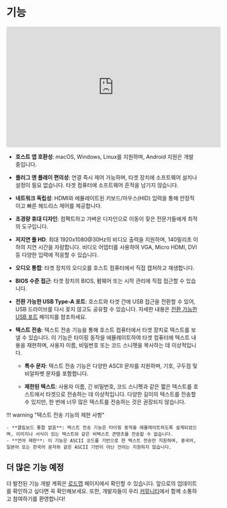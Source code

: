 # 기능

<iframe width="560" height="315" src="https://www.youtube.com/embed/r3HNUflWGOY?si=84Ek6F9ocHmmGTqW" title="YouTube video player" frameborder="0" allow="accelerometer; autoplay; clipboard-write; encrypted-media; gyroscope; picture-in-picture; web-share" referrerpolicy="strict-origin-when-cross-origin" allowfullscreen></iframe>

- **호스트 앱 호환성**:
  macOS, Windows, Linux를 지원하며, Android 지원은 개발 중입니다.

- **플러그 앤 플레이 편의성**:
  연결 즉시 제어 가능하며, 타겟 장치에 소프트웨어 설치나 설정이 필요 없습니다. 타겟 컴퓨터에 소프트웨어 흔적을 남기지 않습니다.

- **네트워크 독립성**:
  HDMI와 에뮬레이트된 키보드/마우스(HID) 입력을 통해 안정적이고 빠른 헤드리스 제어를 제공합니다.

- **초경량 휴대 디자인**:
  컴팩트하고 가벼운 디자인으로 이동이 잦은 전문가들에게 최적의 도구입니다.

- **저지연 풀 HD**:
  최대 1920x1080@30Hz의 비디오 출력을 지원하며, 140밀리초 이하의 지연 시간을 자랑합니다. 비디오 어댑터를 사용하여 VGA, Micro HDMI, DVI 등 다양한 입력에 적응할 수 있습니다.

- **오디오 통합**:
  타겟 장치의 오디오를 호스트 컴퓨터에서 직접 캡처하고 재생합니다.

- **BIOS 수준 접근**:
  타겟 장치의 BIOS, 펌웨어 또는 시작 관리에 직접 접근할 수 있습니다.

- **전환 가능한 USB Type-A 포트**:
  호스트와 타겟 간에 USB 접근을 전환할 수 있어, USB 드라이브를 다시 꽂지 않고도 공유할 수 있습니다. 자세한 내용은 [전환 가능한 USB 포트](/usb-switch) 페이지를 참조하세요.

- **텍스트 전송**:
  텍스트 전송 기능을 통해 호스트 컴퓨터에서 타겟 장치로 텍스트를 보낼 수 있습니다. 이 기능은 타이핑 동작을 에뮬레이트하여 타겟 컴퓨터에 텍스트 내용을 재현하며, 사용자 이름, 비밀번호 또는 코드 스니펫을 복사하는 데 이상적입니다.
  
    - **특수 문자**: 텍스트 전송 기능은 다양한 ASCII 문자를 지원하며, 기호, 구두점 및 비알파벳 문자를 포함합니다.

    - **제한된 텍스트**: 사용자 이름, 긴 비밀번호, 코드 스니펫과 같은 짧은 텍스트를 호스트에서 타겟으로 전송하는 데 이상적입니다. 다양한 길이의 텍스트를 전송할 수 있지만, 한 번에 너무 많은 텍스트를 전송하는 것은 권장되지 않습니다.

!!! warning "텍스트 전송 기능의 제한 사항"

    - **클립보드 통합 없음**: 텍스트 전송 기능은 타이핑 동작을 에뮬레이트하도록 설계되었으며, 이미지나 서식이 있는 텍스트와 같은 비텍스트 콘텐츠를 전송할 수 없습니다.
    - **언어 제한**: 이 기능은 ASCII 코드를 기반으로 한 텍스트 전송만 지원하며, 중국어, 일본어 또는 한국어 문자와 같은 ASCII 기반이 아닌 언어는 지원하지 않습니다.

## 더 많은 기능 예정

더 발전된 기능 개발 계획은 [로드맵](/roadmap) 페이지에서 확인할 수 있습니다. 앞으로의 업데이트를 확인하고 싶다면 꼭 확인해보세요. 또한, 개발자들이 우리 [커뮤니티](/community)에서 함께 소통하고 참여하기를 환영합니다!